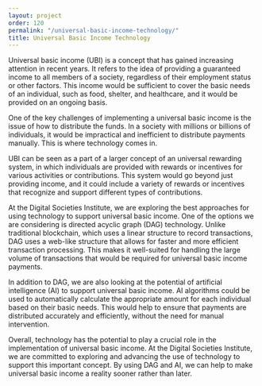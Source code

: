 ```yaml
---
layout: project
order: 120
permalink: "/universal-basic-income-technology/"
title: Universal Basic Income Technology
---
```


Universal basic income (UBI) is a concept that has gained increasing attention in recent years. It refers to the idea of providing a guaranteed income to all members of a society, regardless of their employment status or other factors. This income would be sufficient to cover the basic needs of an individual, such as food, shelter, and healthcare, and it would be provided on an ongoing basis.

One of the key challenges of implementing a universal basic income is the issue of how to distribute the funds. In a society with millions or billions of individuals, it would be impractical and inefficient to distribute payments manually. This is where technology comes in.

UBI can be seen as a part of a larger concept of an universal rewarding system, in which individuals are provided with rewards or incentives for various activities or contributions. This system would go beyond just providing income, and it could include a variety of rewards or incentives that recognize and support different types of contributions.

At the Digital Societies Institute, we are exploring the best approaches for using technology to support universal basic income. One of the options we are considering is directed acyclic graph (DAG) technology. Unlike traditional blockchain, which uses a linear structure to record transactions, DAG uses a web-like structure that allows for faster and more efficient transaction processing. This makes it well-suited for handling the large volume of transactions that would be required for universal basic income payments.

In addition to DAG, we are also looking at the potential of artificial intelligence (AI) to support universal basic income. AI algorithms could be used to automatically calculate the appropriate amount for each individual based on their basic needs. This would help to ensure that payments are distributed accurately and efficiently, without the need for manual intervention.

Overall, technology has the potential to play a crucial role in the implementation of universal basic income. At the Digital Societies Institute, we are committed to exploring and advancing the use of technology to support this important concept. By using DAG and AI, we can help to make universal basic income a reality sooner rather than later.
